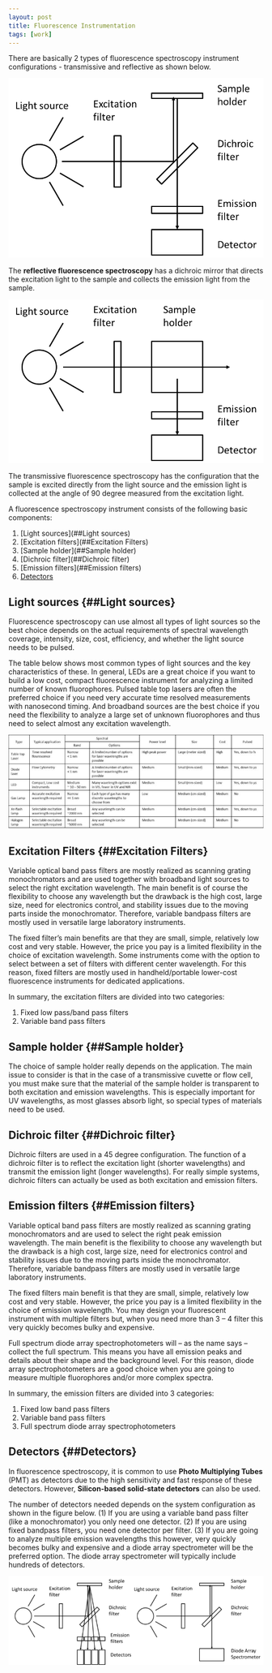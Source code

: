 ```yaml
---
layout: post
title: Fluorescence Instrumentation
tags: [work]
---
```


There are basically 2 types of fluorescence spectroscopy instrument configurations - transmissive and reflective as shown below.

![Reflective-spectroscopy-intrument-configuration](../imgs/FluorescenceSpectroscopy/FluorescenceInstrumentation/Reflective-spectroscopy-intrument-configuration-1.png)

The **reflective fluorescence spectroscopy** has a dichroic mirror that directs the excitation light to the sample and collects the emission light from the sample.

![Transmissive-spectroscopy-intrument-configuration](../imgs/FluorescenceSpectroscopy/FluorescenceInstrumentation/Transmissive-spectroscopy-intrument-configuration-1.png)

The transmissive fluorescence spectroscopy has the configuration that the sample is excited directly from the light source and the emission light is collected at the angle of 90 degree measured from the excitation light.

A fluorescence spectroscopy instrument consists of the following basic components:

1. [Light sources](##Light sources)
2. [Excitation filters](##Excitation Filters)
3. [Sample holder](##Sample holder)
4. [Dichroic filter](##Dichroic filter)
5. [Emission filters](##Emission filters)
6. [Detectors](##Detectors)

## Light sources {##Light sources}

Fluorescence spectroscopy can use almost all types of light sources so the best choice depends on the actual requirements of spectral wavelength coverage, intensity, size, cost, efficiency, and whether the light source needs to be pulsed.

The table below shows most common types of light sources and the key characteristics of these. In general, LEDs are a great choice if you want to build a low cost, compact fluorescence instrument for analyzing a limited number of known fluorophores. 
Pulsed table top lasers are often the preferred choice if you need very accurate time resolved measurements with nanosecond timing. 
And broadband sources are the best choice if you need the flexibility to analyze a large set of unknown fluorophores and thus need to select almost any excitation wavelength.

![Table-of-light-sources](../imgs/FluorescenceSpectroscopy/FluorescenceInstrumentation/Table-of-light-sources-1-800x293.jpg)

## Excitation Filters {##Excitation Filters}

Variable optical band pass filters are mostly realized as scanning grating monochromators and are used together with broadband light sources to select the right excitation wavelength. 
The main benefit is of course the flexibility to choose any wavelength but the drawback is the high cost, large size, need for electronics control, 
and stability issues due to the moving parts inside the monochromator. Therefore, variable bandpass filters are mostly used in versatile large laboratory instruments. 

The fixed filter’s main benefits are that they are small, simple, relatively low cost and very stable. However, the price you pay is a limited flexibility in the choice of excitation wavelength.
Some instruments come with the option to select between a set of filters with different center wavelength. For this reason,
fixed filters are mostly used in handheld/portable lower-cost fluorescence instruments for dedicated applications.

In summary, the excitation filters are divided into two categories:

1. Fixed low pass/band  pass filters
2. Variable band pass filters

## Sample holder {##Sample holder}

The choice of sample holder really depends on the application. The main issue to consider is that in the case of a transmissive cuvette or flow cell, you must make sure that the material of the sample holder is transparent to both excitation and emission wavelengths. 
This is especially important for UV wavelengths, as most glasses absorb light, so special types of materials need to be used.

## Dichroic filter {##Dichroic filter}

Dichroic filters are used in a 45 degree configuration. The function of a dichroic filter is to reflect the excitation light (shorter wavelengths) and transmit the emission light (longer wavelengths). 
For really simple systems, dichroic filters can actually be used as both excitation and emission filters.

## Emission filters {##Emission filters}

Variable optical band pass filters are mostly realized as scanning grating monochromators and are used to select the right peak emission wavelength. The main benefit is the flexibility to choose any wavelength but the drawback is a high cost, large size, need for electronics control and stability issues due to the moving parts inside the monochromator. Therefore, variable bandpass filters are mostly used in versatile large laboratory instruments.

The fixed filters main benefit is that they are small, simple, relatively low cost and very stable. However, the price you pay is a limited flexibility in the choice of emission wavelength. You may design your fluorescent instrument with multiple filters but, when you need more than 3 – 4 filter this very quickly becomes bulky and expensive.

Full spectrum diode array spectrophotometers will – as the name says – collect the full spectrum. This means you have all emission peaks and details about their shape and the background level. For this reason, diode array spectrophotometers are a good choice when you are going to measure multiple fluorophores and/or more complex spectra.

In summary, the emission filters are divided into 3 categories:

1. Fixed low band pass filters
2. Variable band pass filters
3. Full spectrum diode array spectrophotometers

## Detectors {##Detectors}

In fluorescence spectroscopy, it is common to use **Photo Multiplying Tubes** (PMT) as detectors due to the high sensitivity and fast response of these detectors. However, **Silicon-based solid-state detectors** can also be used.

The number of detectors needed depends on the system configuration as shown in the figure below. (1) If you are using a variable band pass filter (like a monochromator) you only need one detector. (2) If you are using fixed bandpass filters, you need one detector per filter. (3) If you are going to analyze multiple emission wavelengths this however, very quickly becomes bulky and expensive and a diode array spectrometer will be the preferred option. The diode array spectrometer will typically include hundreds of detectors.

![Fluorescence-instrumentation-setup-with-different-number-of-detectors](../imgs/FluorescenceSpectroscopy/FluorescenceInstrumentation/Fluorescence-instrumentation-setup-with-different-number-of-detectors-1-800x278.png)
